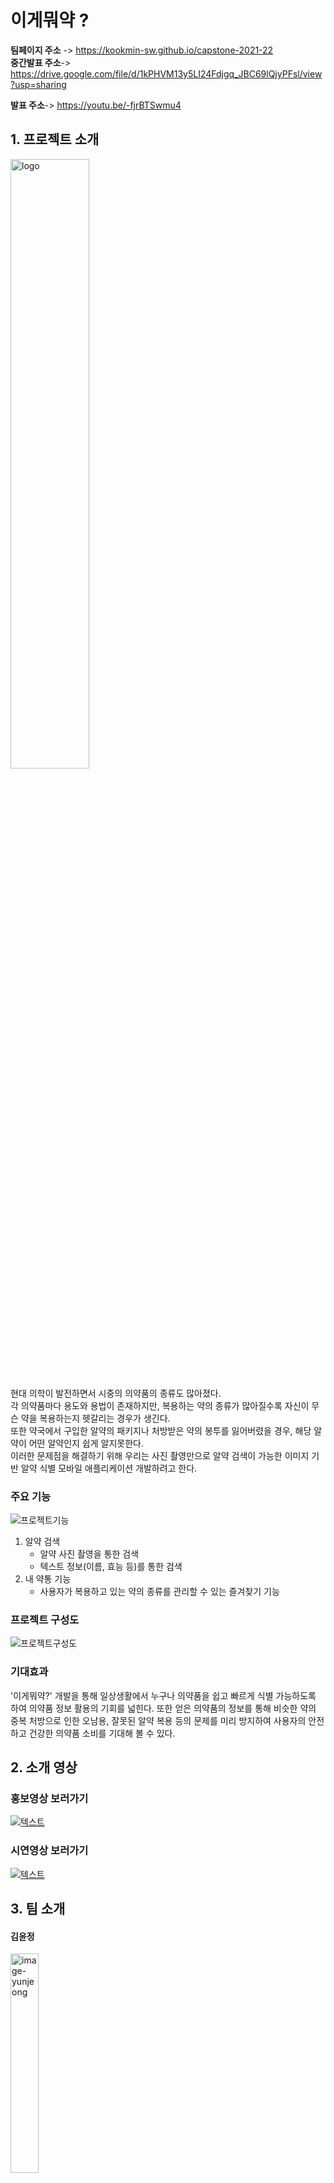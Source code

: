 # 이게뭐약 ?

**팀페이지 주소** -> https://kookmin-sw.github.io/capstone-2021-22  
**중간발표 주소**-> https://drive.google.com/file/d/1kPHVM13y5LI24Fdjgq_JBC69lQjyPFsl/view?usp=sharing

**발표 주소**-> https://youtu.be/-fjrBTSwmu4

## 1. 프로젝트 소개
<!-- ![image](https://user-images.githubusercontent.com/28584133/118848501-c40d9200-b909-11eb-86b1-a460692ac6fa.png) -->
<img src="https://user-images.githubusercontent.com/28584133/118848501-c40d9200-b909-11eb-86b1-a460692ac6fa.png" alt="logo" width="50%">
<!-- <img src="https://user-images.githubusercontent.com/28584226/113487557-be8ff000-94f3-11eb-978b-a53a3580be7f.png" alt="logo" width=50%/>   -->

현대 의학이 발전하면서 시중의 의약품의 종류도 많아졌다.  
각 의약품마다 용도와 용법이 존재하지만, 복용하는 약의 종류가 많아질수록 자신이 무슨 약을 복용하는지 헷갈리는 경우가 생긴다.  
또한 약국에서 구입한 알약의 패키지나 처방받은 약의 봉투를 잃어버렸을 경우, 해당 알약이 어떤 알약인지 쉽게 알지못한다.  
이러한 문제점을 해결하기 위해 우리는 사진 촬영만으로 알약 검색이 가능한 이미지 기반 알약 식별 모바일 애플리케이션 개발하려고 한다.   

### 주요 기능 
![프로젝트기능](https://user-images.githubusercontent.com/28584133/118849030-48f8ab80-b90a-11eb-862b-81007536fefa.png)
<!-- ![프로젝트기능](https://user-images.githubusercontent.com/28584226/113821628-4eb18c00-97b7-11eb-9b71-fbaebbfdaaa6.jpg) -->
1. 알약 검색
    - 알약 사진 촬영을 통한 검색
    - 텍스트 정보(이름, 효능 등)를 통한 검색
3. 내 약통 기능
    - 사용자가 복용하고 있는 약의 종류를 관리할 수 있는 즐겨찾기 기능

### 프로젝트 구성도
![프로젝트구성도](https://user-images.githubusercontent.com/28584133/118848870-2070b180-b90a-11eb-8d32-1a6ab983e5e1.png)

<!-- ![프로젝트구성도](https://user-images.githubusercontent.com/28584226/113821614-4a856e80-97b7-11eb-94b2-db79284d44df.jpg)
 -->
### 기대효과
'이게뭐약?' 개발을 통해 일상생활에서 누구나 의약품을 쉽고 빠르게 식별 가능하도록 하여 의약품 정보 활용의 기회를 넓힌다. 또한 얻은 의약품의 정보를 통해 비슷한 약의 중복 처방으로 인한 오남용, 잘못된 알약 복용 등의 문제를 미리 방지하여 사용자의 안전하고 건강한 의약품 소비를 기대해 볼 수 있다.

## 2. 소개 영상

### 홍보영상 보러가기
[![텍스트](https://user-images.githubusercontent.com/28584159/119353664-1ec63580-bcde-11eb-9313-22fd2e9eb4c0.png)](https://drive.google.com/file/d/1Zw7w_8N1e5AV6rv_GLk4jOZbXOUsoFyR/view?usp=sharing)
### 시연영상 보러가기
[![텍스트](https://user-images.githubusercontent.com/28584226/119618515-f0f80280-be3d-11eb-9bc1-7246ceba0dcc.png)](https://drive.google.com/file/d/1uk1CV_iIfjNnzZ5MIiyrygWHF8sZ8Njg/view?usp=sharing)

## 3. 팀 소개

#### 김윤정

<img src="https://user-images.githubusercontent.com/28584226/113485108-f80e2e80-94e6-11eb-903b-1b324d57382f.jpeg" alt="image-yunjeong" width= 30%/>

~~~
Student ID: 20171600
E-mail: jje0ng@kookmin.ac.kr
Role: 팀장, AI 모델 개발, 데이터 라벨링
~~~

#### 고지원

<img src="https://user-images.githubusercontent.com/28584226/113485623-82579200-94e9-11eb-8fbb-02e12f73396c.jpeg" alt="image-jiwon" width= 30% />

~~~
Student ID: 20171577
E-mail: gggoe@kookmin.ac.kr
Role: UI/UX 디자인 및 앱 기획, 클라이언트 개발
~~~

#### 김규리

<img src="https://user-images.githubusercontent.com/28584226/113485312-d1042c80-94e7-11eb-8c78-f04a80c1a268.jpeg" alt="image-gyuri"  width= 30%/>

~~~
Student ID: 20171582
E-mail: rosa980309@kookmin.ac.kr
Role: AI 모델 개발, 데이터 라벨링
~~~

#### 김민주

<img src="https://user-images.githubusercontent.com/28584226/113485307-ca75b500-94e7-11eb-9d06-70d290733e90.jpeg" alt="image-minju" width= 30%/>

~~~
Student ID: 20171590
E-mail: rlaalswn3282@kookmin.ac.kr
Role: 클라이언트 개발
~~~

#### 송준호

<img src="https://user-images.githubusercontent.com/28584226/113485619-7ec40b00-94e9-11eb-8f68-c8ed81c3b492.jpeg" alt="image-junho" width= 30%/>

~~~
Student ID: 20153190
E-mail: wgzero@kookmin.ac.kr
Role: 데이터베이스 구축, 서버 개발, Git 관리
~~~

### 4. 사용법


### 서버 실행 환경 설정

리눅스(우분투) 기준
1. Node.js  설치
```
$ sudo apt-get update
$ sudo apt-get install -y build-essential
$ sudo apt-get install curl
$ curl -sL https://deb.nodesource.com/setup_14.x | sudo -E bash –
$ sudo apt-get install -y nodejs
```

2. npm 버전 업데이트
```
$ npm install -g npm
```

3. DB 설치
```
$ sudo apt-get update
$ sudo apt-get install -y mysql-server
$ sudo mysql_secure_installation
```

4. 서버 git clone
```
$ git clone https://github.com/kookmin-sw/capstone-2021-22.git
// pull한 저장소의 Server 폴더로 이동 후 필요한 패키지 설치
$ npm install express passport bcrpt jsonwebtoken fs path sequelize multer
$ npm install child_process request xml-js express-session
// .env 파일 생성 후 config.js 파일 설정에 필요한 password 설정 
```

5. 서버 실행 
```
// 80번 포트를 여는 라이브 서버용 실행 명렁어 
npm start
// 8001번 포트를 여는 테스트 서버용 실행 명렁어
npm run-script dev 
```

### 클라이언트 실행 환경설정

#### MacOS 환경 설정

1. Nvm (node version manager) 설치
```
$ sudo curl -o- https://raw.githubusercontent.com/creationix/nvm/v0.33.1/install.sh | bash
$ vi ~/.bash_profile
// vi 에디터로 파일 내용에 추가 후 저장 
-----------------------------------------------------------------
export NVM_DIR="$HOME/.nvm"  
[ -s "$NVM_DIR/nvm.sh" ] && . "$NVM_DIR/nvm.sh" # This loads nvm  
-----------------------------------------------------------------
$ source ~/.bash_profile
```

2. Node.js & Npm (node package manager) 설치
```
$ nvm install 14.13.1
$ nvm use 14.13.1
```

3. Xcode 설치

- install xcode in AppStore (version 12.4)
- https://apps.apple.com/us/app/xcode/id497799835?mt=12


4. Cocoapod 설치
```
$ sudo gem install cocoapods -v 1.10.0
```

5. React native cli 설치
```
$ npm install -g react-native-cli
```

#### ios 실행 방법
```
$ git clone https://github.com/kookmin-sw/capstone-2021-22.git
$ cd Client
$ npm install
$ cd ios & pod install & cd ..
$ npm start
$ react-native run-ios
```

#### ios 디바이스 실행 방법

1. 애플 개발자 생성  
https://developer.apple.com/
account -> login -> “By checking this box I confirm that I have read and agree to be bound by the Agreement above.” 체크 -> submit

2. 디바이스 테스트 
- Usb를 이용하여 테스트하고 싶은 디바이스와 mac연결
- Client/Ios/Client.xcodeproj 실행
- Client선택 -> TARGETS/Client -> General -> Signing -> team -> add account… -> 애플 개발자 계정 id & password 입력 -> download manual profiles
- Team -> 추가한 아이디 선택 
- TARGETS/ClientTests -> Signing -> team -> 추가한 아이디 선택
- 실행시킬 device로 변경 후 화살표를 눌러 프로젝트 실행

